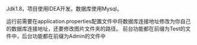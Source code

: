 Jdk1.8，项目使用IDEA开发。数据库使用Mysql。

运行前需要在application.properties配置文件中将数据库连接地址修改为你自己的数据库连接地址，还要修改图片文件夹的路径。
前台功能都在前缀为Test的文件中，后台功能都在前缀为Admin的文件中
